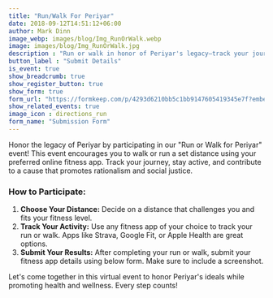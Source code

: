 ```yaml
---
title: "Run/Walk For Periyar"
date: 2018-09-12T14:51:12+06:00
author: Mark Dinn
image_webp: images/blog/Img_RunOrWalk.webp
image: images/blog/Img_RunOrWalk.jpg
description : "Run or walk in honor of Periyar's legacy—track your journey using fitness app!"
button_label : "Submit Details"
is_event: true
show_breadcrumb: true
show_register_button: true
show_form: true
form_url: "https://formkeep.com/p/4293d6210bb5c1bb9147605419345e7f?embedded=1"
show_related_events: true
image_icon : directions_run
form_name: "Submission Form"
---
```


Honor the legacy of Periyar by participating in our "Run or Walk for Periyar" event! This event encourages you to walk or run a set distance using your preferred online fitness app. Track your journey, stay active, and contribute to a cause that promotes rationalism and social justice.

### How to Participate:

1. **Choose Your Distance:** Decide on a distance that challenges you and fits your fitness level.
2. **Track Your Activity:** Use any fitness app of your choice to track your run or walk. Apps like Strava, Google Fit, or Apple Health are great options.
3. **Submit Your Results:** After completing your run or walk, submit your fitness app details using below form. Make sure to include a screenshot.

Let's come together in this virtual event to honor Periyar's ideals while promoting health and wellness. Every step counts!
